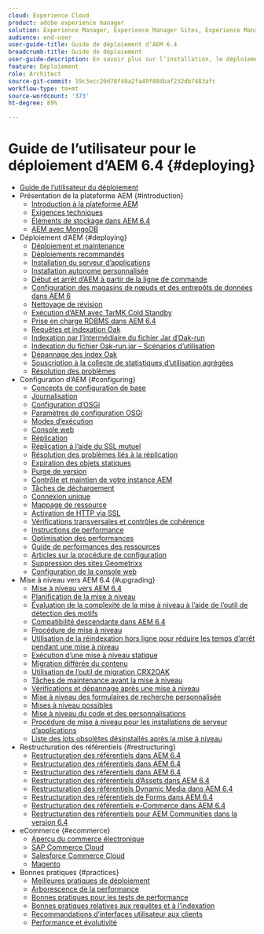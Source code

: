```yaml
---
cloud: Experience Cloud
product: adobe experience manager
solution: Experience Manager, Experience Manager Sites, Experience Manager 6.4
audience: end-user
user-guide-title: Guide de déploiement d’AEM 6.4
breadcrumb-title: Guide de déploiement
user-guide-description: En savoir plus sur l’installation, le déploiement et l’architecture d’Adobe Experience Manager 6.4, y compris sur le déploiement cloud d’Adobe Managed Services.
feature: Déploiement
role: Architect
source-git-commit: 19c3ecc20d78f40a2fa49f804baf232db7483afc
workflow-type: tm+mt
source-wordcount: '373'
ht-degree: 89%

---
```



# Guide de l’utilisateur pour le déploiement d’AEM 6.4 {#deploying}

+ [Guide de l’utilisateur du déploiement](home.md)
+ Présentation de la plateforme AEM {#introduction}
   + [Introduction à la plateforme AEM](platform.md)
   + [Exigences techniques](technical-requirements.md)
   + [Éléments de stockage dans AEM 6.4](storage-elements-in-aem-6.md)
   + [AEM avec MongoDB](aem-with-mongodb.md)
+ Déploiement d’AEM {#deploying}
   + [Déploiement et maintenance](deploy.md)
   + [Déploiements recommandés](recommended-deploys.md)
   + [Installation du serveur d’applications](application-server-install.md)
   + [Installation autonome personnalisée](custom-standalone-install.md)
   + [Début et arrêt d’AEM à partir de la ligne de commande](command-line-start-and-stop.md)
   + [Configuration des magasins de nœuds et des entrepôts de données dans AEM 6](data-store-config.md)
   + [Nettoyage de révision](revision-cleanup.md)
   + [Exécution d’AEM avec TarMK Cold Standby](tarmk-cold-standby.md)
   + [Prise en charge RDBMS dans AEM 6.4](rdbms-support-in-aem.md)
   + [Requêtes et indexation Oak](queries-and-indexing.md)
   + [Indexation par l’intermédiaire du fichier Jar d’Oak-run](indexing-via-the-oak-run-jar.md)
   + [Indexation du fichier Oak-run.jar – Scénarios d’utilisation](oak-run-indexing-usecases.md)
   + [Dépannage des index Oak](troubleshooting-oak-indexes.md)
   + [Souscription à la collecte de statistiques d’utilisation agrégées](opt-in-aggregated-usage-statistics.md)
   + [Résolution des problèmes](troubleshooting.md)
+ Configuration d’AEM {#configuring}
   + [Concepts de configuration de base](configuring.md)
   + [Journalisation](configure-logging.md)
   + [Configuration d’OSGi](configuring-osgi.md)
   + [Paramètres de configuration OSGi](osgi-configuration-settings.md)
   + [Modes d’exécution](configure-runmodes.md)
   + [Console web](web-console.md)
   + [Réplication](replication.md)
   + [Réplication à l’aide du SSL mutuel](mssl-replication.md)
   + [Résolution des problèmes liés à la réplication](troubleshoot-rep.md)
   + [Expiration des objets statiques](expiration-static-objects.md)
   + [Purge de version](version-purging.md)
   + [Contrôle et maintien de votre instance AEM](monitoring-and-maintaining.md)
   + [Tâches de déchargement](offloading.md)
   + [Connexion unique](single-sign-on.md)
   + [Mappage de ressource](resource-mapping.md)
   + [Activation de HTTP via SSL](https://experienceleague.adobe.com/docs/experience-manager-64/deploying/configuring/ssl-by-default.html)
   + [Vérifications transversales et contrôles de cohérence](consistency-check.md)
   + [Instructions de performance](performance-guidelines.md)
   + [Optimisation des performances](configuring-performance.md)
   + [Guide de performances des ressources](https://experienceleague.adobe.com/docs/experience-manager-64/deploying/configuring/assets-performance-sizing.html)
   + [Articles sur la procédure de configuration](ht-deploy.md)
   + [Suppression des sites Geometrixx](removing-the-geometrixx-sites.md)
   + [Configuration de la console web](configuring-web-console.md)
+ Mise à niveau vers AEM 6.4 {#upgrading}
   + [Mise à niveau vers AEM 6.4](upgrade.md)
   + [Planification de la mise à niveau](upgrade-planning.md)
   + [Évaluation de la complexité de la mise à niveau à l’aide de l’outil de détection des motifs](pattern-detector.md)
   + [Compatibilité descendante dans AEM 6.4](backward-compatibility.md)
   + [Procédure de mise à niveau](upgrade-procedure.md)
   + [Utilisation de la réindexation hors ligne pour réduire les temps d’arrêt pendant une mise à niveau](upgrade-offline-reindexing.md)
   + [Exécution d’une mise à niveau statique](in-place-upgrade.md)
   + [Migration différée du contenu](lazy-content-migration.md)
   + [Utilisation de l’outil de migration CRX2OAK](using-crx2oak.md)
   + [Tâches de maintenance avant la mise à niveau](pre-upgrade-maintenance-tasks.md)
   + [Vérifications et dépannage après une mise à niveau ](post-upgrade-checks-and-troubleshooting.md)
   + [Mise à niveau des formulaires de recherche personnalisée](upgrading-custom-search-forms.md)
   + [Mises à niveau possibles](sustainable-upgrades.md)
   + [Mise à niveau du code et des personnalisations](upgrading-code-and-customizations.md)
   + [Procédure de mise à niveau pour les installations de serveur d’applications](app-server-upgrade.md)
   + [Liste des lots obsolètes désinstallés après la mise à niveau ](obsolete-bundles.md)
+ Restructuration des référentiels {#restructuring}
   + [Restructuration des référentiels dans AEM 6.4](repository-restructuring.md)
   + [Restructuration des référentiels dans AEM 6.4](all-repository-restructuring-in-aem-6-4.md)
   + [Restructuration des référentiels dans AEM 6.4](sites-repository-restructuring-in-aem-6-4.md)
   + [Restructuration des référentiels d’Assets dans AEM 6.4](https://experienceleague.adobe.com/docs/experience-manager-64/deploying/restructuring/repository-restructuring.html?lang=en)
   + [Restructuration des référentiels Dynamic Media dans AEM 6.4](dynamicmedia-repository-restructuring-in-aem-6-4.md)
   + [Restructuration des référentiels de Forms dans AEM 6.4](forms-repository-restructuring-in-aem-6-4.md)
   + [Restructuration des référentiels e-Commerce dans AEM 6.4](ecommerce-repository-restructuring-in-aem-6-4.md)
   + [Restructuration des référentiels pour AEM Communities dans la version 6.4](communities-repository-restructuring-in-aem-6-4.md)
+ eCommerce {#ecommerce}
   + [Aperçu du commerce électronique](ecommerce.md)
   + [SAP Commerce Cloud](sap-commerce-cloud.md)
   + [Salesforce Commerce Cloud](https://github.com/adobe/commerce-salesforce)
   + [Magento](https://www.adobe.io/apis/experiencecloud/commerce-integration-framework/integrations.html#!AdobeDocs/commerce-cif-documentation/master/integrations/02-AEM-Magento.md)
+ Bonnes pratiques {#practices}
   + [Meilleures pratiques de déploiement](best-practices.md)
   + [Arborescence de la performance](performance-tree.md)
   + [Bonnes pratiques pour les tests de performance](best-practices-for-performance-testing.md)
   + [Bonnes pratiques relatives aux requêtes et à l’indexation](best-practices-for-queries-and-indexing.md)
   + [Recommandations d’interfaces utilisateur aux clients](ui-recommendations.md)
   + [Performance et évolutivité](performance.md)


<!--

To be removed:
[Quickstart for AEM Screens](setting-up-a-basic-project-screens.md)
[Device Control Center](device-control-center.md)
[repository-restructuring-in-aem64](repository-restructuring-in-aem64.md)
[Web Console] (configuring-web-console.md)
[Configuring and Deploying AEM Screens](configuring-screens-introduction.md)
[Kickstart Guide](kickstart-for-aem-screens.md)
/help/sites/deploying/using/performance-lp.md
/help/sites-deploying/do-not-delete-performance-guidelines-pdf.md
/help/sites-deploying/removing-the-geometrixx-sites.md
/help/sites-deploying/consistency-check.md

Redirects:
[(Enabling HTTP Over SSL)](config-ssl.md) redirect to /content/help/en/experience-manager/6-4/sites-administering/ssl-by-default
-->
